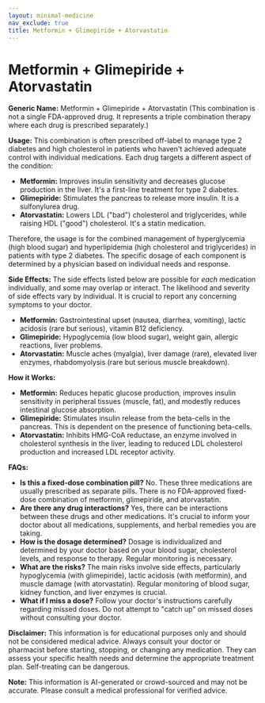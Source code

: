 ```yaml
---
layout: minimal-medicine
nav_exclude: true
title: Metformin + Glimepiride + Atorvastatin
---
```


# Metformin + Glimepiride + Atorvastatin

**Generic Name:** Metformin + Glimepiride + Atorvastatin (This combination is not a single FDA-approved drug.  It represents a triple combination therapy where each drug is prescribed separately.)

**Usage:** This combination is often prescribed off-label to manage type 2 diabetes and high cholesterol in patients who haven't achieved adequate control with individual medications.  Each drug targets a different aspect of the condition:

* **Metformin:**  Improves insulin sensitivity and decreases glucose production in the liver.  It's a first-line treatment for type 2 diabetes.
* **Glimepiride:** Stimulates the pancreas to release more insulin. It is a sulfonylurea drug.
* **Atorvastatin:** Lowers LDL ("bad") cholesterol and triglycerides, while raising HDL ("good") cholesterol. It's a statin medication.

Therefore, the usage is for the combined management of hyperglycemia (high blood sugar) and hyperlipidemia (high cholesterol and triglycerides) in patients with type 2 diabetes.  The specific dosage of each component is determined by a physician based on individual needs and response.

**Side Effects:** The side effects listed below are possible for *each* medication individually, and some may overlap or interact.  The likelihood and severity of side effects vary by individual.  It is crucial to report any concerning symptoms to your doctor.

* **Metformin:** Gastrointestinal upset (nausea, diarrhea, vomiting), lactic acidosis (rare but serious), vitamin B12 deficiency.
* **Glimepiride:** Hypoglycemia (low blood sugar), weight gain, allergic reactions, liver problems.
* **Atorvastatin:** Muscle aches (myalgia), liver damage (rare), elevated liver enzymes, rhabdomyolysis (rare but serious muscle breakdown).


**How it Works:**

* **Metformin:** Reduces hepatic glucose production, improves insulin sensitivity in peripheral tissues (muscle, fat), and modestly reduces intestinal glucose absorption.
* **Glimepiride:** Stimulates insulin release from the beta-cells in the pancreas. This is dependent on the presence of functioning beta-cells.
* **Atorvastatin:** Inhibits HMG-CoA reductase, an enzyme involved in cholesterol synthesis in the liver, leading to reduced LDL cholesterol production and increased LDL receptor activity.


**FAQs:**

* **Is this a fixed-dose combination pill?** No.  These three medications are usually prescribed as separate pills.  There is no FDA-approved fixed-dose combination of metformin, glimepiride, and atorvastatin.
* **Are there any drug interactions?** Yes, there can be interactions between these drugs and other medications.  It's crucial to inform your doctor about all medications, supplements, and herbal remedies you are taking.
* **How is the dosage determined?** Dosage is individualized and determined by your doctor based on your blood sugar, cholesterol levels, and response to therapy.  Regular monitoring is necessary.
* **What are the risks?** The main risks involve side effects, particularly hypoglycemia (with glimepiride), lactic acidosis (with metformin), and muscle damage (with atorvastatin).  Regular monitoring of blood sugar, kidney function, and liver enzymes is crucial.
* **What if I miss a dose?** Follow your doctor's instructions carefully regarding missed doses. Do not attempt to "catch up" on missed doses without consulting your doctor.


**Disclaimer:** This information is for educational purposes only and should not be considered medical advice.  Always consult your doctor or pharmacist before starting, stopping, or changing any medication.  They can assess your specific health needs and determine the appropriate treatment plan.  Self-treating can be dangerous.


**Note:** This information is AI-generated or crowd-sourced and may not be accurate. Please consult a medical professional for verified advice.